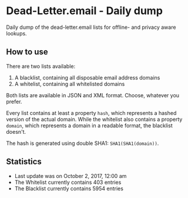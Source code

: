 Dead-Letter.email - Daily dump
================

Daily dump of the dead-letter.email lists for offline- and privacy aware lookups.

How to use
-------------

There are two lists available:

1. A blacklist, containing all disposable email address domains
2. A whitelist, containing all whitelisted domains

Both lists are available in JSON and XML format. Choose, whatever you prefer.

Every list contains at least a property `hash`, which represents a hashed version of the actual domain. While the whitelist also contains a property `domain`, which represents a domain in a readable format, the blacklist doesn't.

The hash is generated using double SHA1: `SHA1(SHA1(domain))`.

Statistics
-------------

- Last update was on October 2, 2017, 12:00 am
- The Whitelist currently contains 403 entries
- The Blacklist currently contains 5954 entries